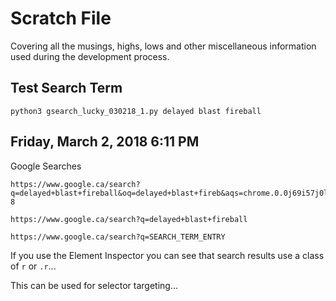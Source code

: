 # Scratch File

Covering all the musings, highs, lows and other miscellaneous information used during the development process.

## Test Search Term

	python3 gsearch_lucky_030218_1.py delayed blast fireball

## Friday, March 2, 2018 6:11 PM

Google Searches

	https://www.google.ca/search?q=delayed+blast+fireball&oq=delayed+blast+fireb&aqs=chrome.0.0j69i57j0l4.5372j0j7&sourceid=chrome&ie=UTF-8

	https://www.google.ca/search?q=delayed+blast+fireball

	https://www.google.ca/search?q=SEARCH_TERM_ENTRY

If you use the Element Inspector you can see that search results use a class of `r` or `.r`...

This can be used for selector targeting...

